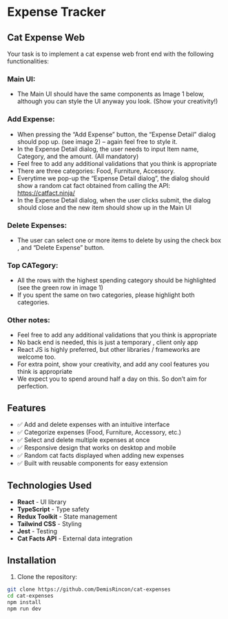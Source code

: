 # Expense Tracker

## Cat Expense Web

Your task is to implement a cat expense web front end with the following functionalities:

### Main UI:

- The Main UI should have the same components as Image 1 below, although you can
  style the UI anyway you look. (Show your creativity!)

### Add Expense:

- When pressing the “Add Expense” button, the “Expense Detail” dialog should pop up.
  (see image 2) – again feel free to style it.
- In the Expense Detail dialog, the user needs to input Item name, Category, and the
  amount. (All mandatory)
- Feel free to add any additional validations that you think is appropriate
- There are three categories: Food, Furniture, Accessory.
- Everytime we pop-up the “Expense Detail dialog”, the dialog should show a random cat
  fact obtained from calling the API: https://catfact.ninja/
- In the Expense Detail dialog, when the user clicks submit, the dialog should close and
  the new item should show up in the Main UI

### Delete Expenses:

- The user can select one or more items to delete by using the check box , and “Delete
  Expense” button.

### Top CATegory:

- All the rows with the highest spending category should be highlighted (see the green row
  in image 1)
- If you spent the same on two categories, please highlight both categories.

### Other notes:

- Feel free to add any additional validations that you think is appropriate
- No back end is needed, this is just a temporary , client only app
- React JS is highly preferred, but other libraries / frameworks are welcome too.
- For extra point, show your creativity, and add any cool features you think is appropriate
- We expect you to spend around half a day on this. So don’t aim for perfection.

## Features

- ✅ Add and delete expenses with an intuitive interface
- ✅ Categorize expenses (Food, Furniture, Accessory, etc.)
- ✅ Select and delete multiple expenses at once
- ✅ Responsive design that works on desktop and mobile
- ✅ Random cat facts displayed when adding new expenses
- ✅ Built with reusable components for easy extension

## Technologies Used

- **React** - UI library
- **TypeScript** - Type safety
- **Redux Toolkit** - State management
- **Tailwind CSS** - Styling
- **Jest** - Testing
- **Cat Facts API** - External data integration

## Installation

1. Clone the repository:

```bash
git clone https://github.com/DemisRincon/cat-expenses
cd cat-expenses
npm install
npm run dev
```
